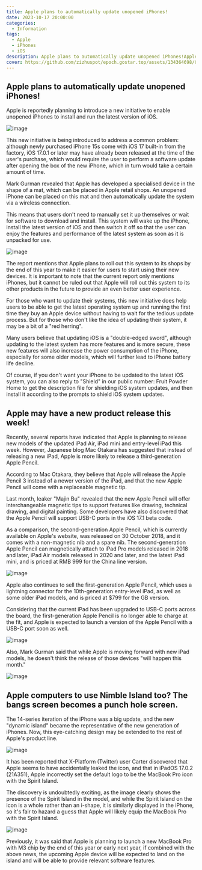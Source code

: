 ```yaml
---
title: Apple plans to automatically update unopened iPhones!
date: 2023-10-17 20:00:00
categories:
  - Information
tags:
  - Apple
  - iPhones
  - iOS
description: Apple plans to automatically update unopened iPhones!Apple may have a new product release this week!Apple computers to use Nimble Island too? The bangs screen becomes a punch hole screen.
cover: https://github.com/zizhuspot/epoch.gostar.top/assets/134364698/0244a92d-6361-431e-89d2-4c0f913711be
---
```

## Apple plans to automatically update unopened iPhones!

Apple is reportedly planning to introduce a new initiative to enable unopened iPhones to install and run the latest version of iOS.

![image](https://github.com/zizhuspot/epoch.gostar.top/assets/134364698/4a38f1c7-1a09-4c70-a89e-138703ff1f9d)

This new initiative is being introduced to address a common problem: although newly purchased iPhone 15s come with iOS 17 built-in from the factory, iOS 17.0.1 or later may have already been released at the time of the user's purchase, which would require the user to perform a software update after opening the box of the new iPhone, which in turn would take a certain amount of time.

Mark Gurman revealed that Apple has developed a specialised device in the shape of a mat, which can be placed in Apple retail shops. An unopened iPhone can be placed on this mat and then automatically update the system via a wireless connection.

This means that users don't need to manually set it up themselves or wait for software to download and install. This system will wake up the iPhone, install the latest version of iOS and then switch it off so that the user can enjoy the features and performance of the latest system as soon as it is unpacked for use.

![image](https://github.com/zizhuspot/epoch.gostar.top/assets/134364698/08a39055-99e2-45d1-9a08-9f21b4c7bc91)

The report mentions that Apple plans to roll out this system to its shops by the end of this year to make it easier for users to start using their new devices. It is important to note that the current report only mentions iPhones, but it cannot be ruled out that Apple will roll out this system to its other products in the future to provide an even better user experience.

For those who want to update their systems, this new initiative does help users to be able to get the latest operating system up and running the first time they buy an Apple device without having to wait for the tedious update process. But for those who don't like the idea of updating their system, it may be a bit of a "red herring".

Many users believe that updating iOS is a "double-edged sword", although updating to the latest system has more features and is more secure, these new features will also increase the power consumption of the iPhone, especially for some older models, which will further lead to iPhone battery life decline.

Of course, if you don't want your iPhone to be updated to the latest iOS system, you can also reply to "Shield" in our public number: Fruit Powder Home to get the description file for shielding iOS system updates, and then install it according to the prompts to shield iOS system updates.

## Apple may have a new product release this week!

Recently, several reports have indicated that Apple is planning to release new models of the updated iPad Air, iPad mini and entry-level iPad this week. However, Japanese blog Mac Otakara has suggested that instead of releasing a new iPad, Apple is more likely to release a third-generation Apple Pencil.

According to Mac Otakara, they believe that Apple will release the Apple Pencil 3 instead of a newer version of the iPad, and that the new Apple Pencil will come with a replaceable magnetic tip.

Last month, leaker "Majin Bu" revealed that the new Apple Pencil will offer interchangeable magnetic tips to support features like drawing, technical drawing, and digital painting. Some developers have also discovered that the Apple Pencil will support USB-C ports in the iOS 17.1 beta code.

As a comparison, the second-generation Apple Pencil, which is currently available on Apple's website, was released on 30 October 2018, and it comes with a non-magnetic nib and a spare nib. The second-generation Apple Pencil can magnetically attach to iPad Pro models released in 2018 and later, iPad Air models released in 2020 and later, and the latest iPad mini, and is priced at RMB 999 for the China line version.

![image](https://github.com/zizhuspot/epoch.gostar.top/assets/134364698/9bf39fa8-b075-48ad-8597-7aebaddfe553)

Apple also continues to sell the first-generation Apple Pencil, which uses a lightning connector for the 10th-generation entry-level iPad, as well as some older iPad models, and is priced at $799 for the GB version.

Considering that the current iPad has been upgraded to USB-C ports across the board, the first-generation Apple Pencil is no longer able to charge at the fit, and Apple is expected to launch a version of the Apple Pencil with a USB-C port soon as well.

![image](https://github.com/zizhuspot/epoch.gostar.top/assets/134364698/97d8749c-d10f-4f50-94e5-c11e14bdfcd0)

Also, Mark Gurman said that while Apple is moving forward with new iPad models, he doesn't think the release of those devices "will happen this month."

![image](https://github.com/zizhuspot/epoch.gostar.top/assets/134364698/0ebd7f0f-7dfc-4c19-bb07-c54e4181e5a2)

## Apple computers to use Nimble Island too? The bangs screen becomes a punch hole screen.

The 14-series iteration of the iPhone was a big update, and the new "dynamic island" became the representative of the new generation of iPhones. Now, this eye-catching design may be extended to the rest of Apple's product line.

![image](https://github.com/zizhuspot/epoch.gostar.top/assets/134364698/1ecabd5a-8c76-4f1b-9c5a-a439692326b2)

It has been reported that X-Platform (Twitter) user Carter discovered that Apple seems to have accidentally leaked the icon, and that in iPadOS 17.0.2 (21A351), Apple incorrectly set the default logo to be the MacBook Pro icon with the Spirit Island.

The discovery is undoubtedly exciting, as the image clearly shows the presence of the Spirit Island in the model, and while the Spirit Island on the icon is a whole rather than an i-shape, it is similarly displayed in the iPhone, so it's fair to hazard a guess that Apple will likely equip the MacBook Pro with the Spirit Island.

![image](https://github.com/zizhuspot/epoch.gostar.top/assets/134364698/2359cbf2-22c5-4755-85a0-6dcc0ead5a54)

Previously, it was said that Apple is planning to launch a new MacBook Pro with M3 chip by the end of this year or early next year, if combined with the above news, the upcoming Apple device will be expected to land on the island and will be able to provide relevant software features.
